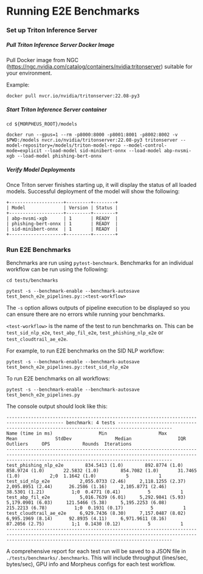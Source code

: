 <!--
# Copyright (c) 2021-2022, NVIDIA CORPORATION.
#
# Licensed under the Apache License, Version 2.0 (the "License");
# you may not use this file except in compliance with the License.
# You may obtain a copy of the License at
#
#     http://www.apache.org/licenses/LICENSE-2.0
#
# Unless required by applicable law or agreed to in writing, software
# distributed under the License is distributed on an "AS IS" BASIS,
# WITHOUT WARRANTIES OR CONDITIONS OF ANY KIND, either express or implied.
# See the License for the specific language governing permissions and
# limitations under the License.
-->

# Running E2E Benchmarks

### Set up Triton Inference Server

##### Pull Triton Inference Server Docker Image
Pull Docker image from NGC (https://ngc.nvidia.com/catalog/containers/nvidia:tritonserver) suitable for your environment.

Example:

```
docker pull nvcr.io/nvidia/tritonserver:22.08-py3
```

##### Start Triton Inference Server container
```
cd ${MORPHEUS_ROOT}/models

docker run --gpus=1 --rm -p8000:8000 -p8001:8001 -p8002:8002 -v $PWD:/models nvcr.io/nvidia/tritonserver:22.08-py3 tritonserver --model-repository=/models/triton-model-repo --model-control-mode=explicit --load-model sid-minibert-onnx --load-model abp-nvsmi-xgb --load-model phishing-bert-onnx
```

##### Verify Model Deployments
Once Triton server finishes starting up, it will display the status of all loaded models. Successful deployment of the model will show the following:

```
+--------------------+---------+--------+
| Model              | Version | Status |
+--------------------+---------+--------+
| abp-nvsmi-xgb      | 1       | READY  |
| phishing-bert-onnx | 1       | READY  |
| sid-minibert-onnx  | 1       | READY  |
+--------------------+---------+--------+
```

### Run E2E Benchmarks

Benchmarks are run using `pytest-benchmark`. Benchmarks for an individual workflow can be run using the following:

```
cd tests/benchmarks

pytest -s --benchmark-enable --benchmark-autosave test_bench_e2e_pipelines.py::<test-workflow>
```
The `-s` option allows outputs of pipeline execution to be displayed so you can ensure there are no errors while running your benchmarks.

`<test-workflow>` is the name of the test to run benchmarks on. This can be `test_sid_nlp_e2e`, `test_abp_fil_e2e`, `test_phishing_nlp_e2e` or `test_cloudtrail_ae_e2e`.

For example, to run E2E benchmarks on the SID NLP workflow:
```
pytest -s --benchmark-enable --benchmark-autosave test_bench_e2e_pipelines.py::test_sid_nlp_e2e
```

To run E2E benchmarks on all workflows:
```
pytest -s --benchmark-enable --benchmark-autosave test_bench_e2e_pipelines.py
```

The console output should look like this:
```
------------------------------------------------------------------------------------------- benchmark: 4 tests ------------------------------------------------------------------------------------------
Name (time in ms)                 Min                   Max                  Mean              StdDev                Median                 IQR            Outliers     OPS            Rounds  Iterations
---------------------------------------------------------------------------------------------------------------------------------------------------------------------------------------------------------
test_phishing_nlp_e2e        834.5413 (1.0)        892.8774 (1.0)        858.9724 (1.0)       22.5832 (1.0)        854.7082 (1.0)       31.7465 (1.0)           2;0  1.1642 (1.0)           5           1
test_sid_nlp_e2e           2,055.0733 (2.46)     2,118.1255 (2.37)     2,095.8951 (2.44)      26.2586 (1.16)     2,105.8771 (2.46)      38.5301 (1.21)          1;0  0.4771 (0.41)          5           1
test_abp_fil_e2e           5,016.7639 (6.01)     5,292.9841 (5.93)     5,179.0901 (6.03)     121.5466 (5.38)     5,195.2253 (6.08)     215.2213 (6.78)          1;0  0.1931 (0.17)          5           1
test_cloudtrail_ae_e2e     6,929.7436 (8.30)     7,157.0487 (8.02)     6,995.1969 (8.14)      92.8935 (4.11)     6,971.9611 (8.16)      87.2056 (2.75)          1;1  0.1430 (0.12)          5           1
---------------------------------------------------------------------------------------------------------------------------------------------------------------------------------------------------------
```

A comprehensive report for each test run will be saved to a JSON file in  `./tests/benchmarks/.benchmarks`. This will include throughput (lines/sec, bytes/sec), GPU info and Morpheus configs for each test workflow.
